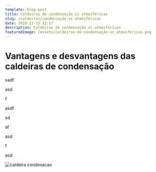 ```yaml
---
template: blog-post
title: Caldeiras de condensação vs atmosféricas
slug: /caldeiras/condensação-vs-atmosféricas
date: 2020-11-15 12:17
description: Caldeiras de condensação vs atmosféricas
featuredImage: /assets/caldeiras-de-condensação-vs_atmosféricas.png
---
```

# **Vantagens e desvantagens das caldeiras de condensação**

sadf

asd

f

asdf

sd

af

asd

f

asd

![](/assets/caldeiras-de-condensação-vs-atmosféricas.png "caldeira condesacao")